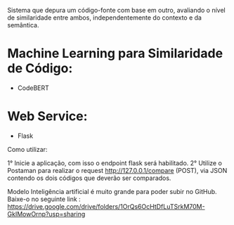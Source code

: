 Sistema que depura um código-fonte com base em outro, avaliando o nível de similaridade entre ambos, independentemente do contexto e da semântica.

# Machine Learning para Similaridade de Código:
- CodeBERT
# Web Service:
- Flask
  
Como utilizar:

1° Inicie a aplicação, com isso o endpoint flask será habilitado.
2° Utilize o Postaman para realizar o request http://127.0.0.1/compare (POST), via JSON contendo os dois códigos que deverão ser comparados.


Modelo Inteligência artificial é muito grande para poder subir no GitHub.
Baixe-o no seguinte link : https://drive.google.com/drive/folders/1OrQs6OcHtDfLuTSrkM70M-GkIMowOrnp?usp=sharing
